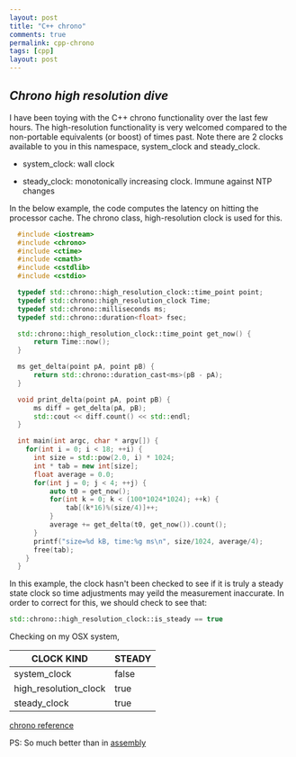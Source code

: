 ```yaml
---
layout: post
title: "C++ chrono"
comments: true
permalink: cpp-chrono
tags: [cpp]
layout: post
---
```

*Chrono high resolution dive*
-----

I have been toying with the C++ chrono functionality over the last few hours.  The high-resolution functionality is very welcomed compared to the non-portable equivalents (or boost) of 
times past.  Note there are 2 clocks available to you in this namespace, system_clock and
steady_clock.  

  * system_clock: wall clock

  * steady_clock: monotonically increasing clock.  Immune against NTP changes  

  In the below example, the code computes the latency on hitting the processor 
  cache.  The chrono class, high-resolution clock is used for this.  

  ```cpp
  	#include <iostream>
	#include <chrono>
	#include <ctime>
	#include <cmath>
	#include <cstdlib>
	#include <cstdio>

	typedef std::chrono::high_resolution_clock::time_point point;
	typedef std::chrono::high_resolution_clock Time;
	typedef std::chrono::milliseconds ms;
	typedef std::chrono::duration<float> fsec;

	std::chrono::high_resolution_clock::time_point get_now() {
	 	return Time::now();
	}

	ms get_delta(point pA, point pB) {
		return std::chrono::duration_cast<ms>(pB - pA);
	}

	void print_delta(point pA, point pB) {
		ms diff = get_delta(pA, pB);
		std::cout << diff.count() << std::endl;
	}

	int main(int argc, char * argv[]) {
	  for(int i = 0; i < 18; ++i) {
	  	int size = std::pow(2.0, i) * 1024;
	  	int * tab = new int[size];
	  	float average = 0.0;
	  	for(int j = 0; j < 4; ++j) {
	  		auto t0 = get_now();		
	  		for(int k = 0; k < (100*1024*1024); ++k) {
	  			tab[(k*16)%(size/4)]++;
	  		}
	  		average += get_delta(t0, get_now()).count();
	  	}
	  	printf("size=%d kB, time:%g ms\n", size/1024, average/4);
	  	free(tab);
	  }
	}
  ```

  In this example, the clock hasn't been checked to see if it is truly a
  steady state clock so time adjustments may yeild the measurement inaccurate.  In 
  order to correct for this, we should check to see that:

  ```cpp
  std::chrono::high_resolution_clock::is_steady == true
  ```

  Checking on my OSX system,

  CLOCK KIND 		 	| STEADY |
  ----------------------|--------|
  system_clock			|false   |
  high_resolution_clock |true    |
  steady_clock			|true	 |

[chrono reference](http://en.cppreference.com/w/cpp/chrono)

PS: So much better than in [assembly](http://www.jagregory.com/abrash-zen-of-asm/#the-zen-timer)
